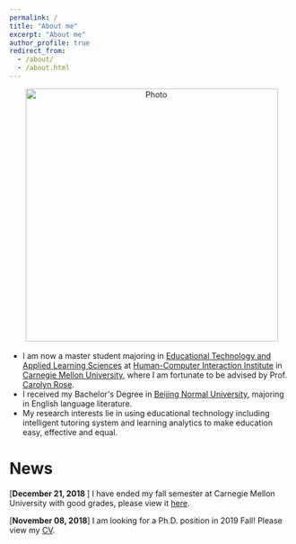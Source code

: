 ```yaml
---
permalink: /
title: "About me"
excerpt: "About me"
author_profile: true
redirect_from: 
  - /about/
  - /about.html
---
```


<p align="center">
  <img src="https://kexin-yang.github.io/files/kexin.jpg?raw=true" alt="Photo" style="width: 450px;"/>
</p>


* I am now a master student majoring in [Educational Technology and Applied Learning Sciences](https://metals.hcii.cmu.edu) at [Human-Computer Interaction Institute](https://hcii.cmu.edu) in [Carnegie Mellon University](https://www.cmu.edu), where I am fortunate to be advised by Prof. 
[Carolyn Rose](http://www.cs.cmu.edu/~cprose/).
* I received my Bachelor's Degree in [Beijing Normal University](https://english.bnu.edu.cn), majoring in English language literature.
* My research interests lie in using educational technology including intelligent tutoring system and learning analytics to make education easy, effective and equal.  


News
===
[<b>December 21, 2018 </b>] I have ended my fall semester at Carnegie Mellon University with good grades, please view it [here](http://kexin-yang.github.io/files/CMU_transcript.pdf).

[<b>November 08, 2018</b>] I am looking for a Ph.D. position in 2019 Fall! Please view my [CV](http://kexin-yang.github.io/files/KexinYang-CV-CMU.pdf).
